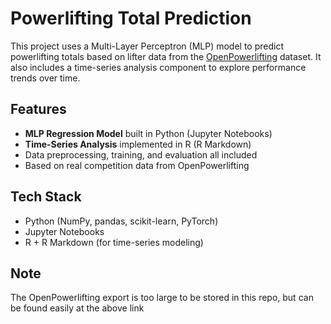 # Powerlifting Total Prediction

This project uses a Multi-Layer Perceptron (MLP) model to predict powerlifting totals based on lifter data from the [OpenPowerlifting](https://www.openpowerlifting.org/) dataset. It also includes a time-series analysis component to explore performance trends over time.

## Features

- **MLP Regression Model** built in Python (Jupyter Notebooks)
- **Time-Series Analysis** implemented in R (R Markdown)
- Data preprocessing, training, and evaluation all included
- Based on real competition data from OpenPowerlifting

## Tech Stack

- Python (NumPy, pandas, scikit-learn, PyTorch)
- Jupyter Notebooks
- R + R Markdown (for time-series modeling)

## Note

The OpenPowerlifting export is too large to be stored in this repo, but can be found easily at the above link
